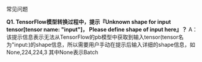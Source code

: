 常见问题

**Q1. TensorFlow模型转换过程中，提示『Unknown shape for input tensor[tensor name: "input"]， Please define shape of input here』？**
A：该提示信息表示无法从TensorFlow的pb模型中获取到输入tensor(tensor名为"input:)的shape信息，所以需要用户手动在提示后输入详细的shape信息，如None,224,224,3 其中None表示Batch 
